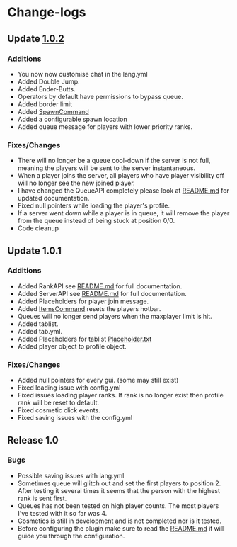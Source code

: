 # Change-logs
## Update [1.0.2](LINK)

### Additions
- You now now customise chat in the lang.yml
- Added Double Jump.
- Added Ender-Butts.
- Operators by default have permissions to bypass queue.
- Added border limit
- Added [SpawnCommand](LINK)
- Added a configurable spawn location
- Added queue message for players with lower priority ranks. 
### Fixes/Changes
- There will no longer be a queue cool-down if the server is not full, meaning the players will be sent to the server instantaneous.
- When a player joins the server, all players who have player visibility off will no longer see the new joined player.
- I have changed the QueueAPI completely please look at [README.md](https://github.com/HackusatePvP/Lotus) for updated documentation.
- Fixed null pointers while loading the player's profile.
- If a server went down while a player is in queue, it will remove the player from the queue instead of being stuck at position 0/0.
- Code cleanup

## Update 1.0.1
### Additions
- Added RankAPI see [README.md](https://github.com/HackusatePvP/Lotus) for full documentation. 
- Added ServerAPI see [README.md](https://github.com/HackusatePvP/Lotus) for full documentation. 
- Added Placeholders for player join message.
- Added [ItemsCommand](LINK) resets the players hotbar.
- Queues will no longer send players when the maxplayer limit is hit.
- Added tablist.
- Added tab.yml.
- Added Placeholders for tablist [Placeholder.txt](https://github.com/HackusatePvP/Lotus/blob/master/Placeholder.txt)
- Added player object to profile object.
### Fixes/Changes
- Added null pointers for every gui. (some may still exist)
- Fixed loading issue with config.yml
- Fixed issues loading player ranks. If rank is no longer exist then profile rank will be reset to default.
- Fixed cosmetic click events.
- Fixed saving issues with the config.yml

## Release 1.0
### Bugs
- Possible saving issues with lang.yml
- Sometimes queue will glitch out and set the first players to position 2. After testing it several times it seems that the person with the highest rank is sent first.
- Queues has not been tested on high player counts. The most players I've tested with it so far was 4.
- Cosmetics is still in development and is not completed nor is it tested.
- Before configuring the plugin make sure to read the [README.md](https://github.com/HackusatePvP/Lotus) it will guide you through the configuration.